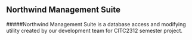 ## Northwind Management Suite

  #####Northwind Management Suite is a database access and modifying utility created by our development team for CITC2312 semester project. 
  
